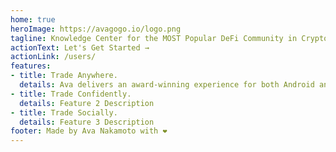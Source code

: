 ```yaml
---
home: true
heroImage: https://avagogo.io/logo.png
tagline: Knowledge Center for the MOST Popular DeFi Community in Crypto
actionText: Let's Get Started →
actionLink: /users/
features:
- title: Trade Anywhere.
  details: Ava delivers an award-winning experience for both Android and iOS users to trade while on-the-go.
- title: Trade Confidently.
  details: Feature 2 Description
- title: Trade Socially.
  details: Feature 3 Description
footer: Made by Ava Nakamoto with ❤️
---
```


